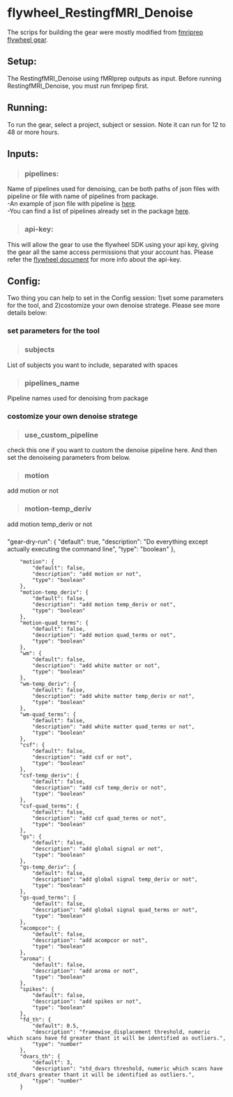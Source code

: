 # flywheel_RestingfMRI_Denoise
The scrips for building the gear were mostly modified from [fmriprep flywheel gear](https://github.com/flywheel-apps/bids-fmriprep).
## Setup:
The RestingfMRI_Denoise using fMRIprep outputs as input. Before running RestingfMRI_Denoise, you must run fmripep first.
## Running:
To run the gear, select a project, subject or session.
Note it can run for 12 to 48 or more hours.
## Inputs:
>### pipelines: 
Name of pipelines used for denoising, can be both paths of json files with pipeline or file with name of pipelines from package.
<br />-An example of json file with pipeline is [here](https://github.com/XiaoXiaoqian/flywheel_RestingfMRI_Denoise/blob/main/docs/pipeline-ICA-AROMA_2Phys_1GS_spikes-FD5.json).
<br />-You can find a list of pipelines already set in the package [here](https://github.com/XiaoXiaoqian/flywheel_RestingfMRI_Denoise/blob/main/docs/pipelines).
>### api-key:
This will allow the gear to use the flywheel SDK using your api key, giving the gear all the same access permissions that your account has.
Please refer the [flywheel document](https://flywheel-io.gitlab.io/product/backend/sdk/branches/master/python/getting_started.html#api-key) for more info about the api-key.
<br />
## Config:
Two thing you can help to set in the Config session: 1)set some parameters for the tool, and 2)costomize your own denoise stratege. Please see more details below:
### set parameters for the tool
>### subjects
List of subjects you want to include, separated with spaces
>### pipelines_name
Pipeline names used for denoising from package
### costomize your own denoise stratege
>### use_custom_pipeline
check this one if you want to custom the denoise pipeline here. And then set the denoiseing parameters from below.
>### motion 
add motion or not
>### motion-temp_deriv
add motion temp_deriv or not
>###
>###
>### 
>### 
>###
>###
>###
>### 
>### 
>###
>###
>###
>### 
>### 
>###
>###
>###
"gear-dry-run": {
    "default": true,
    "description": "Do everything except actually executing the command line",
    "type": "boolean"
},


        "motion": {
            "default": false,
            "description": "add motion or not",
            "type": "boolean"
        },
        "motion-temp_deriv": {
            "default": false,
            "description": "add motion temp_deriv or not",
            "type": "boolean"
        },
        "motion-quad_terms": {
            "default": false,
            "description": "add motion quad_terms or not",
            "type": "boolean"
        },
        "wm": {
            "default": false,
            "description": "add white matter or not",
            "type": "boolean"
        },
        "wm-temp_deriv": {
            "default": false,
            "description": "add white matter temp_deriv or not",
            "type": "boolean"
        },
        "wm-quad_terms": {
            "default": false,
            "description": "add white matter quad_terms or not",
            "type": "boolean"
        },
        "csf": {
            "default": false,
            "description": "add csf or not",
            "type": "boolean"
        },
        "csf-temp_deriv": {
            "default": false,
            "description": "add csf temp_deriv or not",
            "type": "boolean"
        },
        "csf-quad_terms": {
            "default": false,
            "description": "add csf quad_terms or not",
            "type": "boolean"
        },
        "gs": {
            "default": false,
            "description": "add global signal or not",
            "type": "boolean"
        },
        "gs-temp_deriv": {
            "default": false,
            "description": "add global signal temp_deriv or not",
            "type": "boolean"
        },
        "gs-quad_terms": {
            "default": false,
            "description": "add global signal quad_terms or not",
            "type": "boolean"
        },
        "acompcor": {
            "default": false,
            "description": "add acompcor or not",
            "type": "boolean"
        },
        "aroma": {
            "default": false,
            "description": "add aroma or not",
            "type": "boolean"
        },
        "spikes": {
            "default": false,
            "description": "add spikes or not",
            "type": "boolean"
        },
        "fd_th": {
            "default": 0.5,
            "description": "framewise_displacement threshold, numeric which scans have fd greater thant it will be identified as outliers.",
            "type": "number"
        },
        "dvars_th": {
            "default": 3,
            "description": "std_dvars threshold, numeric which scans have std_dvars greater thant it will be identified as outliers.",
            "type": "number"
        }
